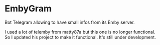 # EmbyGram
Bot Telegram allowing to have small infos from its Emby server.



I used a lot of telemby from matty87a but this one is no longer functional. So I updated his project to make it functional. 
It's still under development. 